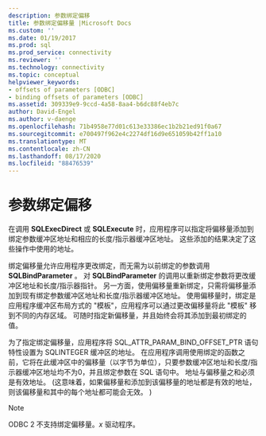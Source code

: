 ```yaml
---
description: 参数绑定偏移
title: 参数绑定偏移量 |Microsoft Docs
ms.custom: ''
ms.date: 01/19/2017
ms.prod: sql
ms.prod_service: connectivity
ms.reviewer: ''
ms.technology: connectivity
ms.topic: conceptual
helpviewer_keywords:
- offsets of parameters [ODBC]
- binding offsets of parameters [ODBC]
ms.assetid: 309339e9-9ccd-4a58-8aa4-b6dc88f4eb7c
author: David-Engel
ms.author: v-daenge
ms.openlocfilehash: 71b4958e77d01c613e33386ec1b2b21ed91f0a67
ms.sourcegitcommit: e700497f962e4c2274df16d9e651059b42ff1a10
ms.translationtype: MT
ms.contentlocale: zh-CN
ms.lasthandoff: 08/17/2020
ms.locfileid: "88476539"
---
```

# <a name="parameter-binding-offsets"></a>参数绑定偏移
在调用 **SQLExecDirect** 或 **SQLExecute** 时，应用程序可以指定将偏移量添加到绑定参数缓冲区地址和相应的长度/指示器缓冲区地址。 这些添加的结果决定了这些操作中使用的地址。  
  
 绑定偏移量允许应用程序更改绑定，而无需为以前绑定的参数调用 **SQLBindParameter** 。 对 **SQLBindParameter** 的调用以重新绑定参数将更改缓冲区地址和长度/指示器指针。 另一方面，使用偏移量重新绑定，只需将偏移量添加到现有绑定参数缓冲区地址和长度/指示器缓冲区地址。 使用偏移量时，绑定是应用程序缓冲区布局方式的 "模板"，应用程序可以通过更改偏移量将此 "模板" 移到不同的内存区域。 可随时指定新偏移量，并且始终会将其添加到最初绑定的值。  
  
 为了指定绑定偏移量，应用程序将 SQL_ATTR_PARAM_BIND_OFFSET_PTR 语句特性设置为 SQLINTEGER 缓冲区的地址。 在应用程序调用使用绑定的函数之前，它将在此缓冲区中的偏移量（以字节为单位），只要参数缓冲区地址和长度/指示器缓冲区地址均不为0，并且绑定参数在 SQL 语句中。 地址与偏移量之和必须是有效地址。  (这意味着，如果偏移量和添加到该偏移量的地址都是有效的地址，则该偏移量和其中的每个地址都可能会无效。 )   
  
> [!NOTE]  
>  ODBC 2 不支持绑定偏移量。*x* 驱动程序。
